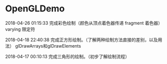 # OpenGLDemo

2018-04-26 01:15:33
完成彩色绘制（颜色从顶点着色器传递 fragment 着色器）
varying 限定符

2018-04-18 22:40:38
完成正方形绘制。（了解两种绘制方法直接的差别，以及用法）
glDrawArrays和glDrawElements

2018-04-17 00:10:13
完成三角形的绘制。（初步了解绘制流程）
